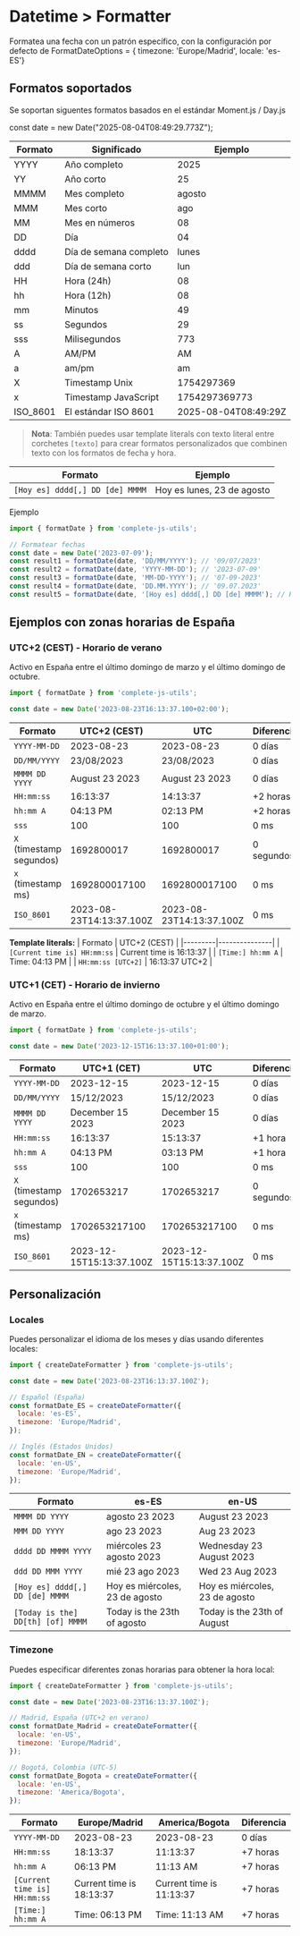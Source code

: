 # Datetime > Formatter

Formatea una fecha con un patrón específico, con la configuración por defecto de FormatDateOptions = { timezone: 'Europe/Madrid', locale: 'es-ES'}

## Formatos soportados

Se soportan siguentes formatos basados en el estándar Moment.js / Day.js

const date = new Date("2025-08-04T08:49:29.773Z");

| Formato  | Significado            | Ejemplo              |
| -------- | ---------------------- | -------------------- |
| YYYY     | Año completo           | 2025                 |
| YY       | Año corto              | 25                   |
| MMMM     | Mes completo           | agosto               |
| MMM      | Mes corto              | ago                  |
| MM       | Mes en números         | 08                   |
| DD       | Día                    | 04                   |
| dddd     | Día de semana completo | lunes                |
| ddd      | Día de semana corto    | lun                  |
| HH       | Hora (24h)             | 08                   |
| hh       | Hora (12h)             | 08                   |
| mm       | Minutos                | 49                   |
| ss       | Segundos               | 29                   |
| sss      | Milisegundos           | 773                  |
| A        | AM/PM                  | AM                   |
| a        | am/pm                  | am                   |
| X        | Timestamp Unix         | 1754297369           |
| x        | Timestamp JavaScript   | 1754297369773        |
| ISO_8601 | El estándar ISO 8601   | 2025-08-04T08:49:29Z |

> **Nota**: También puedes usar template literals con texto literal entre corchetes `[texto]` para crear formatos personalizados que combinen texto con los formatos de fecha y hora.

| Formato                         | Ejemplo                    |
| ------------------------------- | -------------------------- |
| `[Hoy es] dddd[,] DD [de] MMMM` | Hoy es lunes, 23 de agosto |

Ejemplo

```js
import { formatDate } from 'complete-js-utils';

// Formatear fechas
const date = new Date('2023-07-09');
const result1 = formatDate(date, 'DD/MM/YYYY'); // '09/07/2023'
const result2 = formatDate(date, 'YYYY-MM-DD'); // '2023-07-09'
const result3 = formatDate(date, 'MM-DD-YYYY'); // '07-09-2023'
const result4 = formatDate(date, 'DD.MM.YYYY'); // '09.07.2023'
const result5 = formatDate(date, '[Hoy es] dddd[,] DD [de] MMMM'); // Hoy es domingo, 09 de julio
```

## Ejemplos con zonas horarias de España

### UTC+2 (CEST) - Horario de verano

Activo en España entre el último domingo de marzo y el último domingo de octubre.

```js
import { formatDate } from 'complete-js-utils';

const date = new Date('2023-08-23T16:13:37.100+02:00');
```

| Formato                  | UTC+2 (CEST)             | UTC                      | Diferencia |
| ------------------------ | ------------------------ | ------------------------ | ---------- |
| `YYYY-MM-DD`             | 2023-08-23               | 2023-08-23               | 0 días     |
| `DD/MM/YYYY`             | 23/08/2023               | 23/08/2023               | 0 días     |
| `MMMM DD YYYY`           | August 23 2023           | August 23 2023           | 0 días     |
| `HH:mm:ss`               | 16:13:37                 | 14:13:37                 | +2 horas   |
| `hh:mm A`                | 04:13 PM                 | 02:13 PM                 | +2 horas   |
| `sss`                    | 100                      | 100                      | 0 ms       |
| `X` (timestamp segundos) | 1692800017               | 1692800017               | 0 segundos |
| `x` (timestamp ms)       | 1692800017100            | 1692800017100            | 0 ms       |
| `ISO_8601`               | 2023-08-23T14:13:37.100Z | 2023-08-23T14:13:37.100Z | 0 ms       |

**Template literals:**
| Formato | UTC+2 (CEST) |
|---------|---------------|
| `[Current time is] HH:mm:ss` | Current time is 16:13:37 |
| `[Time:] hh:mm A` | Time: 04:13 PM |
| `HH:mm:ss [UTC+2]` | 16:13:37 UTC+2 |

### UTC+1 (CET) - Horario de invierno

Activo en España entre el último domingo de octubre y el último domingo de marzo.

```js
import { formatDate } from 'complete-js-utils';

const date = new Date('2023-12-15T16:13:37.100+01:00');
```

| Formato                  | UTC+1 (CET)              | UTC                      | Diferencia |
| ------------------------ | ------------------------ | ------------------------ | ---------- |
| `YYYY-MM-DD`             | 2023-12-15               | 2023-12-15               | 0 días     |
| `DD/MM/YYYY`             | 15/12/2023               | 15/12/2023               | 0 días     |
| `MMMM DD YYYY`           | December 15 2023         | December 15 2023         | 0 días     |
| `HH:mm:ss`               | 16:13:37                 | 15:13:37                 | +1 hora    |
| `hh:mm A`                | 04:13 PM                 | 03:13 PM                 | +1 hora    |
| `sss`                    | 100                      | 100                      | 0 ms       |
| `X` (timestamp segundos) | 1702653217               | 1702653217               | 0 segundos |
| `x` (timestamp ms)       | 1702653217100            | 1702653217100            | 0 ms       |
| `ISO_8601`               | 2023-12-15T15:13:37.100Z | 2023-12-15T15:13:37.100Z | 0 ms       |

## Personalización

### Locales

Puedes personalizar el idioma de los meses y días usando diferentes locales:

```js
import { createDateFormatter } from 'complete-js-utils';

const date = new Date('2023-08-23T16:13:37.100Z');

// Español (España)
const formatDate_ES = createDateFormatter({
  locale: 'es-ES',
  timezone: 'Europe/Madrid',
});

// Inglés (Estados Unidos)
const formatDate_EN = createDateFormatter({
  locale: 'en-US',
  timezone: 'Europe/Madrid',
});
```

| Formato                           | es-ES                          | en-US                          |
| --------------------------------- | ------------------------------ | ------------------------------ |
| `MMMM DD YYYY`                    | agosto 23 2023                 | August 23 2023                 |
| `MMM DD YYYY`                     | ago 23 2023                    | Aug 23 2023                    |
| `dddd DD MMMM YYYY`               | miércoles 23 agosto 2023       | Wednesday 23 August 2023       |
| `ddd DD MMM YYYY`                 | mié 23 ago 2023                | Wed 23 Aug 2023                |
| `[Hoy es] dddd[,] DD [de] MMMM`   | Hoy es miércoles, 23 de agosto | Hoy es miércoles, 23 de agosto |
| `[Today is the] DD[th] [of] MMMM` | Today is the 23th of agosto    | Today is the 23th of August    |

### Timezone

Puedes especificar diferentes zonas horarias para obtener la hora local:

```js
import { createDateFormatter } from 'complete-js-utils';

const date = new Date('2023-08-23T16:13:37.100Z');

// Madrid, España (UTC+2 en verano)
const formatDate_Madrid = createDateFormatter({
  locale: 'en-US',
  timezone: 'Europe/Madrid',
});

// Bogotá, Colombia (UTC-5)
const formatDate_Bogota = createDateFormatter({
  locale: 'en-US',
  timezone: 'America/Bogota',
});
```

| Formato                      | Europe/Madrid            | America/Bogota           | Diferencia |
| ---------------------------- | ------------------------ | ------------------------ | ---------- |
| `YYYY-MM-DD`                 | 2023-08-23               | 2023-08-23               | 0 días     |
| `HH:mm:ss`                   | 18:13:37                 | 11:13:37                 | +7 horas   |
| `hh:mm A`                    | 06:13 PM                 | 11:13 AM                 | +7 horas   |
| `[Current time is] HH:mm:ss` | Current time is 18:13:37 | Current time is 11:13:37 | +7 horas   |
| `[Time:] hh:mm A`            | Time: 06:13 PM           | Time: 11:13 AM           | +7 horas   |
